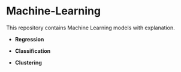 # Machine-Learning
This repository contains Machine Learning models with explanation.

- **Regression**

- **Classification**

- **Clustering**
